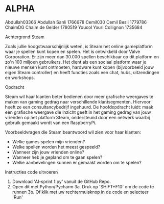 # ALPHA

Abdullah03366 	Abdullah Sanli	1766678
Cemil030 		Cemil Besli	1779786
ChaimDG 	Chaim de Gelder	1790519
Youcol 		Youri Collignon	1735684


Achtergrond Steam

Zoals jullie hoogstwaarschijnlijk weten, is Steam het online gameplatform waar je spellen kunt kopen en spelen. Het is ontwikkeld door Valve Corporation.
Er zijn meer dan 30.000 spellen beschikbaar op dit platform en zo'n 100 miljoen gebruikers.
Het dient als een sociaal platform waar je nieuwe mensen kunt ontmoeten, hardware kunt kopen (bijvoorbeeld jouw eigen Steam controller) en heeft functies zoals een chat, hubs, uitzendingen en workshops.

Opdracht

Steam wil haar klanten beter bedienen door meer grafische weergaves te maken van gaming gedrag naar verschillende klantsegmenten. Hiervoor heeft ze een consultancybedrijf ingehuurd. 
De hoofdopdracht luidt: maak een grafische weergave die inzicht geeft in het gaming gedrag van jouw vrienden op het platform Steam, ondersteund door een netwerk waarbij gebruik gemaakt wordt van een RaspberryPi.

Voorbeeldvragen die Steam beantwoord wil zien voor haar klanten:

 -   Welke games spelen mijn vrienden?
 -   Welke spellen worden het meest gespeeld?
 -   Wanneer zijn jouw vrienden online?
 -   Wanneer heb je gepland om te gaan spelen?
 -   Welke aanbevelingen kunnen er gemaakt worden om te spelen?


Instructies code uitvoeren

1. Download 'AI-sprint 1.py' vanuit de GitHub Repo.
2. Open dit met Python/Pycharm
3a. Druk op 'SHIFT+F10' om de code te runnen
3b. Of klik met uw rechtermuisknop in de code en selecteer 'Run'
